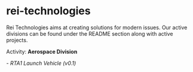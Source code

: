 # rei-technologies
Rei Technologies aims at creating solutions for modern issues. Our active divisions can be found under the README section along with active projects.

Activity:
**Aerospace Division**
  
  *- RTA1 Launch Vehicle (v0.1)*
